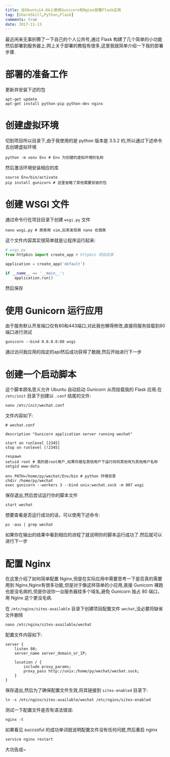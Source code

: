 ```yaml
---
title: 在Ubuntu14.04上使用Gunicorn和Nginx部署Flask应用
tag: [ShareSkill,Python,Flask]
comments: true
date: 2017-11-13
---
```






最近闲来无事折腾了一下自己的个人公共号,通过 Flask 构建了几个简单的小功能然后部署到服务器上.网上关于部署的教程有很多,这里我就简单介绍一下我的部署步骤.

# 部署的准备工作

更新并安装下述的包

```shell
apt-get update
apt-get install python-pip python-dev nginx
```

# 创建虚拟环境

切到项目所以目录下,由于我使用的是 python 版本是 3.5.2 的,所以通过下述命令去创建虚拟环境

```shell
python -m venv Env # Env 为创建的虚拟环境的名称
```

然后激活环境安装相应的库

```shell
source Env/bin/activate
pip install gunicorn # 这里省略了其他需要安装的包 
```

# 创建 WSGI 文件

通过命令行在项目目录下创建 <code>wsgi.py</code> 文件

```shell
nano wsgi.py # 原来用 vim,后来发现用 nano 也很爽
```

这个文件内容其实很简单就是让程序运行起来:

```python
# wsgi.py
from httpbin import create_app # httpbin 项目目录

application = create_app('default')

if __name__ == '__main__':
    application.run()
```
然后保存

# 使用 Gunicorn 运行应用 

由于服务默认开发端口仅有80和443端口,对此我也懒得修改,直接将服务挂载到80端口进行测试

```shell
gunicorn --bind 0.0.0.0:80 wsgi
```
通过访问我应用的指定的api然后成功获得了数据,然后开始进行下一步

# 创建一个启动脚本

这个脚本顾名思义允许 Ubuntu 自动启动 Gunicorn 从而挂载我的 Flask 应用.在 <code>/etc/init</code> 目录下创建以 <code>.conf</code> 结尾的文件:

```shell
nano /etc/init/wechat.conf
```
文件内容如下:

```shell
# wechat.conf

description "Gunicorn application server running wechat"

start on runlevel [2345]
stop on runlevel [!2345]

respawn
setuid root # 我的是root用户,如果你是在其他用户下运行则将其他改为其他用户名称
setgid www-data

env PATH=/home/py/wechat/Env/bin # python 环境目录
chdir /home/py/wechat
exec gunicorn --workers 3 --bind unix:wechat.sock -m 007 wsgi
```

保存退出,然后尝试运行你的脚本文件

```shell
start wechat
```

想要查看是否运行成功的话，可以使用下述命令:

```shell
ps -aux | grep wechat
```
如果你在输出的结果中看到相应的进程了就说明你的脚本运行成功了.然后就可以进行下一步

# 配置 Nginx 

在这里介绍了如何简单配置 Nginx,但是在实际应用中需要思考一下是否真的需要用到 Nginx,Nginx有很多功能,但是对于像这样简单的小应用,直接 Gunicorn 裸跑也是没毛病的,但是你说你一台服务器挂多个域名,避免 Gunicorn 独占 80 端口，用 Nginx 这个更没毛病.

在 <code>/etc/nginx/sites-available</code> 目录下创建项目配置文件 <code>wechat</code>,没必要将缺省文件删除

```shell
nano /etc/nginx/sites-available/wechat
```

配置文件内容如下:

```shell
server {
    listen 80;
    server_name server_domain_or_IP;

    location / {
        include proxy_params;
        proxy_pass http://unix:/home/py/wechat/wechat.sock;
    }
}
```

保存退出,然后为了确保配置文件生效,将其链接到 <code>sites-enabled</code> 目录下:

```shell
ln -s /etc/nginx/sites-available/wechat /etc/nginx/sites-enabled
```

测试一下配置文件是否有语法错误:

```shell
nginx -t
```
如果看见 succssful 的成功单词就说明配置文件没有任何问题,然后重启 nginx

```shell
service nginx restart 
```
大功告成~
